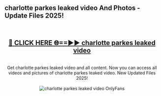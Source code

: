 <h2>charlotte parkes leaked video And Photos - Update Files 2025!</h2>
<br>
<div align="center">
<h2><a href="https://top-ai-tools.click/QrbHav" rel="nofollow">🔴 CLICK HERE 🌐==►► charlotte parkes leaked video</a></h2>
<br>
Get charlotte parkes leaked video and all content. Now you can access all videos and pictures of charlotte parkes leaked video. New Updated Files 2025!
<br>
<br>
<a href="https://top-ai-tools.click/QrbHav" rel="nofollow" data-target="animated-image.originalLink"><img src="https://i.ibb.co.com/WyWwxjT/player-gif2.gif" alt="charlotte parkes leaked video OnlyFans" style="max-width: 100%; display: inline-block;" data-target="animated-image.originalImage"></a>
</div>
<br>